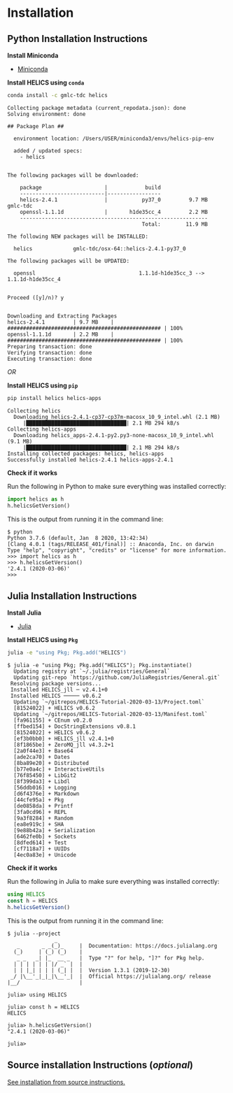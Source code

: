 # Installation

## Python Installation Instructions

**Install Miniconda**

- [Miniconda](https://docs.conda.io/en/latest/miniconda.html)

**Install HELICS using `conda`**

```bash
conda install -c gmlc-tdc helics
```

```
Collecting package metadata (current_repodata.json): done
Solving environment: done

## Package Plan ##

  environment location: /Users/USER/miniconda3/envs/helics-pip-env

  added / updated specs:
    - helics


The following packages will be downloaded:

    package                    |            build
    ---------------------------|-----------------
    helics-2.4.1               |           py37_0         9.7 MB  gmlc-tdc
    openssl-1.1.1d             |       h1de35cc_4         2.2 MB
    ------------------------------------------------------------
                                           Total:        11.9 MB

The following NEW packages will be INSTALLED:

  helics             gmlc-tdc/osx-64::helics-2.4.1-py37_0

The following packages will be UPDATED:

  openssl                                 1.1.1d-h1de35cc_3 --> 1.1.1d-h1de35cc_4


Proceed ([y]/n)? y


Downloading and Extracting Packages
helics-2.4.1         | 9.7 MB    | ################################################# | 100%
openssl-1.1.1d       | 2.2 MB    | ################################################# | 100%
Preparing transaction: done
Verifying transaction: done
Executing transaction: done
```

_OR_

**Install HELICS using `pip`**

```bash
pip install helics helics-apps
```

```
Collecting helics
  Downloading helics-2.4.1-cp37-cp37m-macosx_10_9_intel.whl (2.1 MB)
     |████████████████████████████████| 2.1 MB 294 kB/s
Collecting helics-apps
  Downloading helics_apps-2.4.1-py2.py3-none-macosx_10_9_intel.whl (9.1 MB)
     |████████████████████████████████| 2.1 MB 294 kB/s
Installing collected packages: helics, helics-apps
Successfully installed helics-2.4.1 helics-apps-2.4.1
```

**Check if it works**

Run the following in Python to make sure everything was installed correctly:

```python
import helics as h
h.helicsGetVersion()
```

This is the output from running it in the command line:

```
$ python
Python 3.7.6 (default, Jan  8 2020, 13:42:34)
[Clang 4.0.1 (tags/RELEASE_401/final)] :: Anaconda, Inc. on darwin
Type "help", "copyright", "credits" or "license" for more information.
>>> import helics as h
>>> h.helicsGetVersion()
'2.4.1 (2020-03-06)'
>>>
```

## Julia Installation Instructions

**Install Julia**

- [Julia](https://julialang.org/downloads/)

**Install HELICS using `Pkg`**

```bash
julia -e "using Pkg; Pkg.add("HELICS")
```

```
$ julia -e "using Pkg; Pkg.add("HELICS"); Pkg.instantiate()
  Updating registry at `~/.julia/registries/General`
  Updating git-repo `https://github.com/JuliaRegistries/General.git`
 Resolving package versions...
 Installed HELICS_jll ─ v2.4.1+0
 Installed HELICS ───── v0.6.2
  Updating `~/gitrepos/HELICS-Tutorial-2020-03-13/Project.toml`
  [81524022] + HELICS v0.6.2
  Updating `~/gitrepos/HELICS-Tutorial-2020-03-13/Manifest.toml`
  [fa961155] + CEnum v0.2.0
  [ffbed154] + DocStringExtensions v0.8.1
  [81524022] + HELICS v0.6.2
  [ef3b0bb0] + HELICS_jll v2.4.1+0
  [8f1865be] + ZeroMQ_jll v4.3.2+1
  [2a0f44e3] + Base64
  [ade2ca70] + Dates
  [8ba89e20] + Distributed
  [b77e0a4c] + InteractiveUtils
  [76f85450] + LibGit2
  [8f399da3] + Libdl
  [56ddb016] + Logging
  [d6f4376e] + Markdown
  [44cfe95a] + Pkg
  [de0858da] + Printf
  [3fa0cd96] + REPL
  [9a3f8284] + Random
  [ea8e919c] + SHA
  [9e88b42a] + Serialization
  [6462fe0b] + Sockets
  [8dfed614] + Test
  [cf7118a7] + UUIDs
  [4ec0a83e] + Unicode
```

**Check if it works**

Run the following in Julia to make sure everything was installed correctly:

```julia
using HELICS
const h = HELICS
h.helicsGetVersion()
```

This is the output from running it in the command line:

```
$ julia --project
               _
   _       _ _(_)_     |  Documentation: https://docs.julialang.org
  (_)     | (_) (_)    |
   _ _   _| |_  __ _   |  Type "?" for help, "]?" for Pkg help.
  | | | | | | |/ _` |  |
  | | |_| | | | (_| |  |  Version 1.3.1 (2019-12-30)
 _/ |\__'_|_|_|\__'_|  |  Official https://julialang.org/ release
|__/                   |

julia> using HELICS

julia> const h = HELICS
HELICS

julia> h.helicsGetVersion()
"2.4.1 (2020-03-06)"

julia>
```

## Source installation Instructions (_optional_)

[See installation from source instructions.](https://helics.readthedocs.io/en/latest/installation/index.html#os-specific-installation-from-source)
